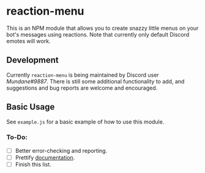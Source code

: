 # reaction-menu
This is an NPM module that allows you to create snazzy little menus on your bot's messages using reactions.
Note that currently only default Discord emotes will work.

## Development
Currently `reaction-menu` is being maintained by Discord user *Mundane#9887*. There is still some additional functionality to add, 
and suggestions and bug reports are welcome and encouraged.

## Basic Usage
See `example.js` for a basic example of how to use this module.

### To-Do:
- [ ] Better error-checking and reporting.
- [ ] Prettify [documentation](https://mundayne.github.io/reaction-menu/index.html).
- [ ] Finish this list.
